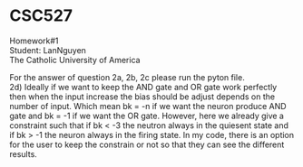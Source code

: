 # CSC527
Homework#1  
Student: LanNguyen  
The Catholic University of America
  
For the answer of question 2a, 2b, 2c please run the pyton file.  
2d) Ideally if we want to keep the AND gate and OR gate work perfectly then when the input increase the bias should be adjust depends on the number of input. Which mean bk = -n if we want the neuron produce AND gate and bk = -1 if we want the OR gate. However, here we already give a constraint such that if bk < -3 the neutron always in the quiesent state and if bk > -1 the neuron always in the firing state.   In my code, there is an option for the user to keep the constrain or not so that they can see the different results.
